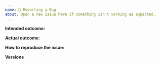 ```yaml
---
name: 🐛 Reporting a Bug
about: Open a new issue here if something isn't working as expected.
---
```


<!--
  Thanks for filing an issue on Apollo Client!

  Please make sure that you include the following information to ensure that your issue is actionable.

  If you don't follow the template, your issue may end up being closed without anyone looking at it carefully, because it is not actionable for us without the information in this template.

  **PLEASE NOTE:** Feature requests and non-bug related discussions are no longer managed in this repo. Feature requests should be opened in https://github.com/apollographql/apollo-feature-requests.
-->

**Intended outcome:**
<!--
What you were trying to accomplish when the bug occurred, and as much code as possible related to the source of the problem.
-->

**Actual outcome:**
<!--
A description of what actually happened, including a screenshot or copy-paste of any related error messages, logs, or other output that might be related. Places to look for information include your browser console, server console, and network logs. Please avoid non-specific phrases like “didn’t work” or “broke”.
-->

**How to reproduce the issue:**
<!--
If possible, please create a reproduction using https://github.com/apollographql/react-apollo-error-template and link to it here. If you prefer an in-browser way to create reproduction, try: https://codesandbox.io/s/github/apollographql/react-apollo-error-template

Instructions for how the issue can be reproduced by a maintainer or contributor. Be as specific as possible, and only mention what is necessary to reproduce the bug. If possible, try to isolate the exact circumstances in which the bug occurs and avoid speculation over what the cause might be.
-->

**Versions**
<!--
Run the following command in your project directory, and paste its (automatically copied to clipboard) results here:

`npx envinfo@latest --preset apollo --clipboard`
-->
